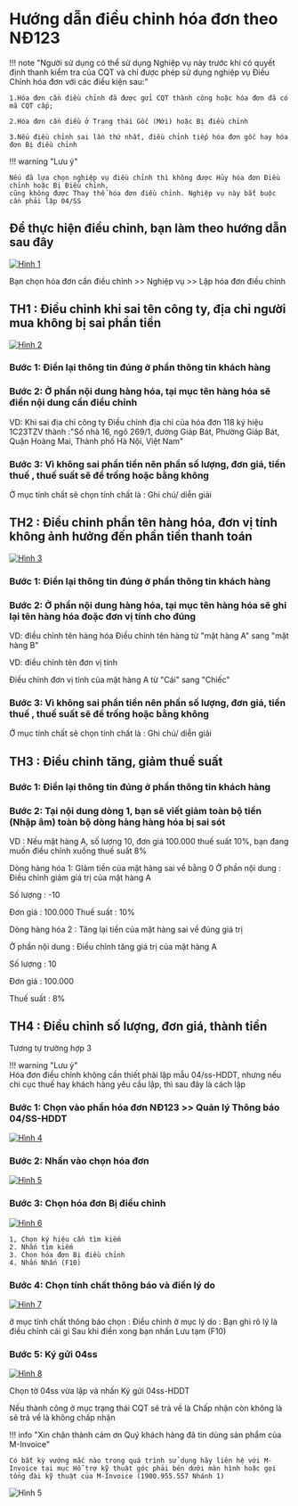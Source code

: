 # **Hướng dẫn điều chỉnh hóa đơn theo NĐ123**

!!! note "Người sử dụng có thể sử dụng Nghiệp vụ này trước khi có quyết định thanh kiểm tra của CQT và chỉ được phép sử dụng nghiệp vụ Điều Chỉnh hóa đơn với các điều kiện sau:"

    1.Hóa đơn cần điều chỉnh đã được gửi CQT thành công hoặc hóa đơn đã có mã CQT cấp;

    2.Hóa đơn cần điều ở Trạng thái Gốc (Mới) hoặc Bị điều chỉnh

    3.Nếu điều chỉnh sai lần thứ nhất, điều chỉnh tiếp hóa đơn gốc hay hóa đơn Bị điều chỉnh

!!! warning "Lưu ý"

    Nếu đã lựa chọn nghiệp vụ điều chỉnh thì không được Hủy hóa đơn Điều chỉnh hoặc Bị Điều chỉnh,
    cũng không được Thay thế hóa đơn điều chỉnh. Nghiệp vụ này bắt buộc cần phải lập 04/SS

## Để thực hiện điều chỉnh, bạn làm theo hướng dẫn sau đây

[![Hình 1]][Hình 1]

[Hình 1]: ../../assets/images/invoice1/1.0_dieuChinh_1.png

Bạn chọn hóa đơn cần điều chỉnh >> Nghiệp vụ >> Lập hóa đơn điều chỉnh

## TH1 : Điều chỉnh khi sai tên công ty, địa chỉ người mua không bị sai phần tiền

[![Hình 2]][Hình 2]

[Hình 2]: ../../assets/images/invoice1/1.0_dieuChinh_2.png

### Bước 1: Điền lại thông tin đúng ở phần thông tin khách hàng

### Bước 2: Ở phần nội dung hàng hóa, tại mục tên hàng hóa sẽ điền nội dung cần điều chỉnh

VD: Khi sai địa chỉ công ty
Điều chỉnh địa chỉ của hóa đơn 118 ký hiệu 1C23TZV thành :"Số nhà 16, ngõ 269/1, đường Giáp Bát, Phường Giáp Bát, Quận Hoàng Mai, Thành phố Hà Nội, Việt Nam"

### Bước 3: Vì không sai phần tiền nên phần số lượng, đơn giá, tiền thuế , thuế suất sẽ để trống hoặc bằng không

Ở mục tính chất sẽ chọn tính chất là : Ghi chú/ diễn giải

## TH2 : Điều chỉnh phần tên hàng hóa, đơn vị tính không ảnh hưởng đến phần tiền thanh toán

[![Hình 3]][Hình 3]

[Hình 3]: ../../assets/images/invoice1/1.0_dieuChinh_3.png

### Bước 1: Điền lại thông tin đúng ở phần thông tin khách hàng

### Bước 2: Ở phần nội dung hàng hóa, tại mục tên hàng hóa sẽ ghi lại tên hàng hóa đoặc đơn vị tính cho đúng

VD: điều chỉnh tên hàng hóa
Điều chỉnh tên hàng từ "mặt hàng A" sang "mặt hàng B"

VD: điều chỉnh tên đơn vị tính

Điều chỉnh đơn vị tính của mặt hàng A từ "Cái" sang "Chiếc"

### Bước 3: Vì không sai phần tiền nên phần số lượng, đơn giá, tiền thuế , thuế suất sẽ để trống hoặc bằng không

Ở mục tính chất sẽ chọn tính chất là : Ghi chú/ diễn giải

## TH3 : Điều chỉnh tăng, giảm thuế suất

### Bước 1: Điền lại thông tin đúng ở phần thông tin khách hàng

### Bước 2: Tại nội dung dòng 1, bạn sẽ viết giảm toàn bộ tiền (Nhập âm) toàn bộ dòng hàng hàng hóa bị sai sót

VD : Nếu mặt hàng A, số lượng 10, đơn giá 100.000 thuế suất 10%, bạn đang muốn điều chỉnh xuống thuế suất 8%

Dòng hàng hóa 1: GIảm tiền của mặt hàng sai về bằng 0
Ở phần nội dung : Điều chỉnh giảm giá trị của mặt hàng A

Số lượng : -10

Đơn giá : 100.000
Thuế suất : 10%

Dòng hàng hóa 2 : Tăng lại tiền của mặt hàng sai về đúng giá trị

Ở phần nội dung : Điều chỉnh tăng giá trị của mặt hàng A

Số lượng : 10

Đơn giá : 100.000

Thuế suất : 8%

## TH4 : Điều chỉnh số lượng, đơn giá, thành tiền

Tương tự trường hợp 3

!!! warning "Lưu ý"  
 Hóa đơn điều chỉnh không cần thiết phải lập mẫu 04/ss-HDDT,
nhưng nếu chi cục thuế hay khách hàng yêu cầu lập, thì sau đây là cách lập

### Bước 1: Chọn vào phần hóa đơn NĐ123 >> Quản lý Thông báo 04/SS-HDDT

[![Hình 4]][Hình 4]

[Hình 4]: ../../assets/images/invoice1/1.0_dieuChinh_4.png

### Bước 2: Nhấn vào chọn hóa đơn

[![Hình 5]][Hình 5]

[Hình 5]: ../../assets/images/invoice1/1.0_dieuChinh_5.png

### Bước 3: Chọn hóa đơn Bị điều chỉnh

[![Hình 6]][Hình 6]

[Hình 6]: ../../assets/images/invoice1/1.0_dieuChinh_6.png

    1, Chọn ký hiệu cần tìm kiếm
    2. Nhấn tìm kiếm
    3. Chọn hóa đơn Bị điều chỉnh
    4. Nhấn Nhấn (F10)

### Bước 4: Chọn tính chất thông báo và điền lý do

[![Hình 7]][Hình 7]

[Hình 7]: ../../assets/images/invoice1/1.0_dieuChinh_7.png

ở mục tính chất thông báo chọn : Điều chỉnh
ở mục lý do : Bạn ghi rõ lý là điều chỉnh cái gì
Sau khi điền xong bạn nhấn Lưu tạm (F10)

### Bước 5: Ký gửi 04ss

[![Hình 8]][Hình 8]

[Hình 8]: ../../assets/images/invoice1/1.0_dieuChinh_8.png

Chọn tờ 04ss vừa lập và nhấn Ký gửi 04ss-HDDT

Nếu thành công ở mục trạng thái CQT sẽ trả về là Chấp nhận còn không là sẽ trả về là không chấp nhận

!!! info "Xin chân thành cảm ơn Quý khách hàng đã tin dùng sản phẩm của M-Invoice"

    Có bất kỳ vướng mắc nào trong quá trình sử dụng hãy liên hệ với M-Invoice tại mục Hỗ trợ kỹ thuật góc phải bên dưới màn hình hoặc gọi tổng đài kỹ thuật của M-Invoice (1900.955.557 Nhánh 1)

![Hình 5](../../assets/images/invoice1/1.0_suaTienBangTay_5.png)
